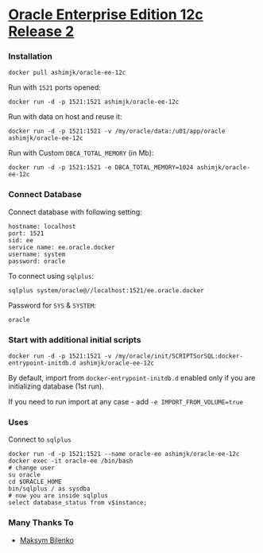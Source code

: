 [Oracle Enterprise Edition 12c Release 2](https://github.com/ashimjk/docker-oracle-ee-12c)
===============================================

### Installation

    docker pull ashimjk/oracle-ee-12c

Run with `1521` ports opened:

    docker run -d -p 1521:1521 ashimjk/oracle-ee-12c

Run with data on host and reuse it:

    docker run -d -p 1521:1521 -v /my/oracle/data:/u01/app/oracle ashimjk/oracle-ee-12c

Run with Custom `DBCA_TOTAL_MEMORY` (in Mb):

    docker run -d -p 1521:1521 -e DBCA_TOTAL_MEMORY=1024 ashimjk/oracle-ee-12c

### Connect Database

Connect database with following setting:

    hostname: localhost
    port: 1521
    sid: ee
    service name: ee.oracle.docker
    username: system
    password: oracle

To connect using `sqlplus`:

    sqlplus system/oracle@//localhost:1521/ee.oracle.docker

Password for `SYS` & `SYSTEM`:

    oracle

### Start with additional initial scripts

    docker run -d -p 1521:1521 -v /my/oracle/init/SCRIPTSorSQL:docker-entrypoint-initdb.d ashimjk/oracle-ee-12c

By default, import from `docker-entrypoint-initdb.d` enabled only if you are initializing database (1st run).

If you need to run import at any case - add `-e IMPORT_FROM_VOLUME=true`

### Uses

Connect to `sqlplus`

    docker run -d -p 1521:1521 --name oracle-ee ashimjk/oracle-ee-12c
    docker exec -it oracle-ee /bin/bash
    # change user
    su oracle
    cd $ORACLE_HOME
    bin/sqlplus / as sysdba
    # now you are inside sqlplus
    select database_status from v$instance;

### Many Thanks To

- [Maksym Bilenko](https://github.com/MaksymBilenko/docker-oracle-ee-12c)

